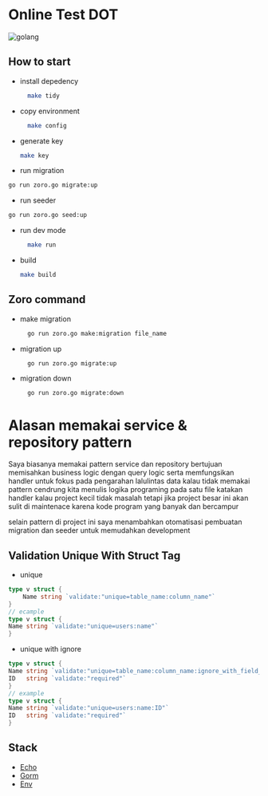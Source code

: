 # Online Test DOT
![golang](https://upload.wikimedia.org/wikipedia/commons/thumb/0/05/Go_Logo_Blue.svg/1200px-Go_Logo_Blue.svg.png)

## How to start

- install depedency
  ```bash
    make tidy
  ```
- copy environment
  ```bash
    make config
  ```
- generate key
  ```bash
  make key
  ```
- run migration
```bash
go run zoro.go migrate:up
```

- run seeder
```bash
go run zoro.go seed:up
```
- run dev mode
  ```bash
    make run
  ```
- build
  ```bash
  make build
  ```

## Zoro command
- make migration
  ```bash
    go run zoro.go make:migration file_name
  ```
- migration up
  ```bash
    go run zoro.go migrate:up
  ```
- migration down
  ```bash
    go run zoro.go migrate:down
  ```

# Alasan memakai service & repository pattern
Saya biasanya memakai pattern service dan repository bertujuan memisahkan business logic dengan query logic serta memfungsikan handler untuk fokus pada pengarahan lalulintas data
kalau tidak memakai pattern cendrung kita menulis logika programing pada satu file katakan handler kalau project kecil tidak masalah tetapi jika project besar ini akan sulit di maintenace karena kode program yang banyak dan bercampur

selain pattern di project ini saya menambahkan otomatisasi pembuatan migration dan seeder untuk memudahkan development


  

## Validation Unique With Struct Tag
- unique
```go
type v struct {
	Name string `validate:"unique=table_name:column_name"`
}
// ecample
type v struct {
Name string `validate:"unique=users:name"`
}
```
- unique with ignore
```go
type v struct {
Name string `validate:"unique=table_name:column_name:ignore_with_field_name"`
ID   string `validate:"required"`
}
// example
type v struct {
Name string `validate:"unique=users:name:ID"`
ID   string `validate:"required"`
}
```
## Stack 
- [Echo](https://echo.labstack.com)
- [Gorm](https://gorm.io)
- [Env](https://github.com/spf13/viper)

